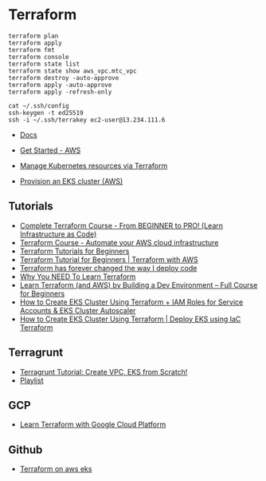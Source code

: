 # Terraform

```code
terraform plan
terraform apply
terraform fmt
terraform console
terraform state list
terraform state show aws_vpc.mtc_vpc
terraform destroy -auto-approve
terraform apply -auto-approve
terraform apply -refresh-only

cat ~/.ssh/config
ssh-keygen -t ed25519
ssh -i ~/.ssh/terrakey ec2-user@13.234.111.6
```

* [Docs](https://developer.hashicorp.com/terraform)

* [Get Started - AWS](https://developer.hashicorp.com/terraform/tutorials/aws-get-started)
* [Manage Kubernetes resources via Terraform](https://developer.hashicorp.com/terraform/tutorials/kubernetes/kubernetes-provider)
* [Provision an EKS cluster (AWS)](https://developer.hashicorp.com/terraform/tutorials/kubernetes/eks)

## Tutorials

* [Complete Terraform Course - From BEGINNER to PRO! (Learn Infrastructure as Code)](https://www.youtube.com/watch?v=7xngnjfIlK4)
* [Terraform Course - Automate your AWS cloud infrastructure](https://www.youtube.com/watch?v=SLB_c_ayRMo)
* [Terraform Tutorials for Beginners](https://www.youtube.com/playlist?list=PLiMWaCMwGJXmJdmfJjG3aK1IkU7oWvxIj)
* [Terraform Tutorial for Beginners | Terraform with AWS](https://www.youtube.com/playlist?list=PLdsu0umqbb8NxoJUNup3PCb38RQpQtm9p)
* [Terraform has forever changed the way I deploy code](https://www.youtube.com/watch?v=cGPyH-PO8vg)
* [Why You NEED To Learn Terraform](https://www.youtube.com/watch?v=nvNqfgojocs)
* [Learn Terraform (and AWS) by Building a Dev Environment – Full Course for Beginners](https://www.youtube.com/watch?v=iRaai1IBlB0)
* [How to Create EKS Cluster Using Terraform + IAM Roles for Service Accounts & EKS Cluster Autoscaler](https://www.youtube.com/watch?v=MZyrxzb7yAU)
* [How to Create EKS Cluster Using Terraform | Deploy EKS using IaC Terraform](youtube.com/watch?v=y3Hji6WZ9Z4)

## Terragrunt

* [Terragrunt Tutorial: Create VPC, EKS from Scratch!](https://www.youtube.com/watch?v=yduHaOj3XMg)
* [Playlist](https://www.youtube.com/playlist?list=PL6YlWHeZL6SxXN_wNX2ZdkH40_iEf_SLq)

## GCP

* [Learn Terraform with Google Cloud Platform](https://www.youtube.com/watch?v=VCayKl82Lt8)

## Github

* [Terraform on aws eks](https://github.com/stacksimplify/terraform-on-aws-eks)
